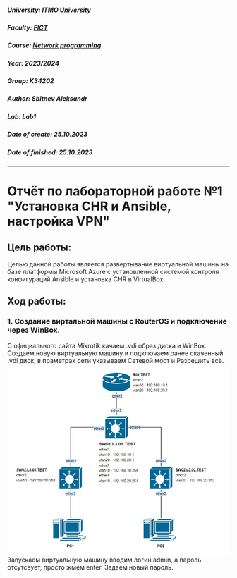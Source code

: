 ##### University: [ITMO University](https://itmo.ru/ru/)
##### Faculty: [FICT](https://fict.itmo.ru)
##### Course: [Network programming](https://itmo-ict-faculty.github.io/network-programming/)
##### Year: 2023/2024
##### Group: K34202
##### Author: Sbitnev Aleksandr
##### Lab: Lab1
##### Date of create: 25.10.2023
##### Date of finished: 25.10.2023

***

# Отчёт по лабораторной работе №1 "Установка CHR и Ansible, настройка VPN"


## **Цель работы:** 
Целью данной работы является развертывание виртуальной машины на базе платформы Microsoft Azure с установленной системой контроля конфигураций Ansible и установка CHR в VirtualBox.

## **Ход работы:**
### 1. Создание виртальной машины с RouterOS и подключение через WinBox.
С официального сайта Mikrotik качаем .vdi образ диска и WinBox. Создаем новую виртуальную машину и подключаем ранее скаченный .vdi диск, в праметрах сети указываем Сетевой мост и Разрешить всё.
![](https://github.com/Sbitnev/2022_2023-introduction_in_routing-k33202-sbitnev_a_s/blob/main/lab1/pics/sh.jpg "Схема связи")
Запускаем виртуальную машину вводим логин admin, а пароль отсутсвует, просто жмем enter. Задаем новый пароль.
